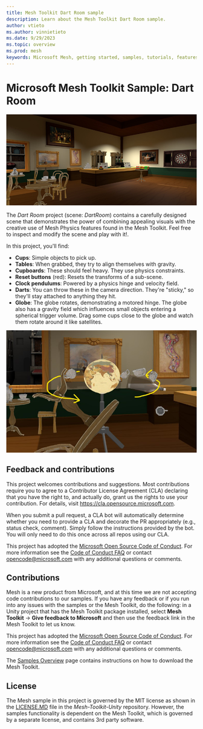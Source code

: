 ```yaml
---
title: Mesh Toolkit Dart Room sample
description: Learn about the Mesh Toolkit Dart Room sample.
author: vtieto
ms.author: vinnietieto
ms.date: 9/29/2023
ms.topic: overview
ms.prod: mesh
keywords: Microsoft Mesh, getting started, samples, tutorials, features, physics, dartroom
---
```


# Microsoft Mesh Toolkit Sample: Dart Room

![Gallery View](../../../media/samples/003-dartroom.png)

The *Dart Room* project (scene: *DartRoom*) contains a carefully designed scene that demonstrates the power of combining appealing visuals with the creative use of Mesh Physics features found in the Mesh Toolkit. Feel free to inspect and modify the scene and play with it!.

In this project, you'll find:

* **Cups**: Simple objects to pick up.
* **Tables**: When grabbed, they try to align themselves with gravity.
* **Cupboards**: These should feel heavy. They use physics constraints.
* **Reset buttons** (red): Resets the transforms of a sub-scene.
* **Clock pendulums**: Powered by a physics hinge and velocity field.
* **Darts**: You can throw these in the camera direction. They're "sticky," so they'll stay attached to anything they hit.
* **Globe**: The globe rotates, demonstrating a motored hinge. The globe also has a gravity field which influences small objects entering a spherical trigger volume. Drag some cups close to the globe and watch them rotate around it like satellites.

![A screenshot of the gravity globe in the Dartroom sample.](../../../media/samples/004-dartroom-gravity-globe.png)

## Feedback and contributions

This project welcomes contributions and suggestions.  Most contributions require you to agree to a
Contributor License Agreement (CLA) declaring that you have the right to, and actually do, grant us
the rights to use your contribution. For details, visit <https://cla.opensource.microsoft.com>.

When you submit a pull request, a CLA bot will automatically determine whether you need to provide
a CLA and decorate the PR appropriately (e.g., status check, comment). Simply follow the instructions
provided by the bot. You will only need to do this once across all repos using our CLA.

This project has adopted the [Microsoft Open Source Code of Conduct](https://opensource.microsoft.com/codeofconduct/).
For more information see the [Code of Conduct FAQ](https://opensource.microsoft.com/codeofconduct/faq/) or
contact [opencode@microsoft.com](mailto:opencode@microsoft.com) with any additional questions or comments.

## Contributions

Mesh is a new product from Microsoft, and at this time we are not accepting code contributions to our samples.  If you have any feedback or if you run into any issues with the samples or the Mesh Toolkit, do the following: in a Unity project that has the Mesh Toolkit package installed, select **Mesh Toolkit** -> **Give feedback to Microsoft** and then use the feedback link in the Mesh Toolkit to let us know.

This project has adopted the [Microsoft Open Source Code of Conduct](https://opensource.microsoft.com/codeofconduct/).
For more information see the [Code of Conduct FAQ](https://opensource.microsoft.com/codeofconduct/faq/) or
contact [opencode@microsoft.com](mailto:opencode@microsoft.com) with any additional questions or comments.

The [Samples Overview](samples-overview.md) page contains instructions on how to download the Mesh Toolkit.

## License

The Mesh sample in this project is governed by the MIT license as shown in the [LICENSE.MD](https://github.com/microsoft/Mesh-Toolkit-Unity/blob/main/LICENSE) file in the *Mesh-Toolkit-Unity* repository. However, the samples functionality is dependent on the Mesh Toolkit, which is governed by a separate license, and contains 3rd party software. 
